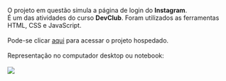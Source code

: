 <p>O projeto em questão simula a página de login do <b>Instagram</b>.
  <br>
É um das atividades do curso <b>DevClub</b>. Foram utilizados as ferramentas HTML, CSS e JavaScript.
<br>
<br>
Pode-se clicar <a href="https://pjinsta.netlify.app/">aqui</a> para acessar o projeto hospedado.
<br>
<br>
Representação no computador desktop ou notebook:
<br>
  <br>
<img src="https://i.imgur.com/r8Ot4DE.png">

</p>
